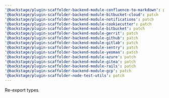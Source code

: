 ```yaml
---
'@backstage/plugin-scaffolder-backend-module-confluence-to-markdown': patch
'@backstage/plugin-scaffolder-backend-module-bitbucket-cloud': patch
'@backstage/plugin-scaffolder-backend-module-notifications': patch
'@backstage/plugin-scaffolder-backend-module-cookiecutter': patch
'@backstage/plugin-scaffolder-backend-module-bitbucket': patch
'@backstage/plugin-scaffolder-backend-module-gerrit': patch
'@backstage/plugin-scaffolder-backend-module-github': patch
'@backstage/plugin-scaffolder-backend-module-gitlab': patch
'@backstage/plugin-scaffolder-backend-module-sentry': patch
'@backstage/plugin-scaffolder-backend-module-yeoman': patch
'@backstage/plugin-scaffolder-backend-module-azure': patch
'@backstage/plugin-scaffolder-backend-module-gitea': patch
'@backstage/plugin-scaffolder-backend-module-rails': patch
'@backstage/plugin-scaffolder-backend-module-gcp': patch
'@backstage/plugin-scaffolder-node-test-utils': patch
---
```


Re-export types
